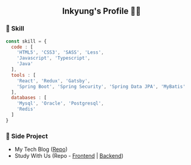 <h2 style="text-align: center;">Inkyung's Profile 👩‍💻</p>

### 🚀 Skill
```javascript
const skill = {
  code : [
    'HTML5', 'CSS3', 'SASS', 'Less',
    'Javascript', 'Typescript', 
    'Java'
  ],
  tools : [
    'React', 'Redux', 'Gatsby',
    'Spring Boot', 'Spring Security', 'Spring Data JPA', 'MyBatis'
  ],
  databases : [
    'Mysql', 'Oracle', 'Postgresql', 
    'Redis'
  ]
}
```
### 📃 Side Project
- My Tech Blog ([Repo](https://github.com/6unhkui/6unhkui.github.io))
- Study With Us (Repo - [Frontend](https://github.com/6unhkui/study-with-us-front) | [Backend](https://github.com/6unhkui/study-with-us-back))
